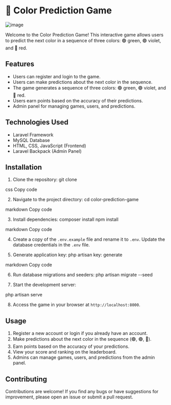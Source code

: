 # 🎨 Color Prediction Game
![image](https://github.com/kapilinania/colorPredictiongame.github.io/assets/67285213/3499201e-31ea-4f8b-8deb-60f229514501)


Welcome to the Color Prediction Game! This interactive game allows users to predict the next color in a sequence of three colors: 🟢 green, 🟣 violet, and 🔴 red.

## Features

- Users can register and login to the game.
- Users can make predictions about the next color in the sequence.
- The game generates a sequence of three colors: 🟢 green, 🟣 violet, and 🔴 red.
- Users earn points based on the accuracy of their predictions.
- Admin panel for managing games, users, and predictions.

## Technologies Used

- Laravel Framework
- MySQL Database
- HTML, CSS, JavaScript (Frontend)
- Laravel Backpack (Admin Panel)

## Installation

1. Clone the repository:
git clone <repository-url>

css
Copy code

2. Navigate to the project directory:
cd color-prediction-game

markdown
Copy code

3. Install dependencies:
composer install
npm install

markdown
Copy code

4. Create a copy of the `.env.example` file and rename it to `.env`. Update the database credentials in the `.env` file.

5. Generate application key:
php artisan key: generate

markdown
Copy code

6. Run database migrations and seeders:
php artisan migrate --seed

7. Start the development server:

php artisan serve


8. Access the game in your browser at `http://localhost:8000`.

## Usage

1. Register a new account or login if you already have an account.
2. Make predictions about the next color in the sequence (🟢, 🟣, 🔴).
3. Earn points based on the accuracy of your predictions.
4. View your score and ranking on the leaderboard.
5. Admins can manage games, users, and predictions from the admin panel.

## Contributing

Contributions are welcome! If you find any bugs or have suggestions for improvement, please open an issue or submit a pull request.




